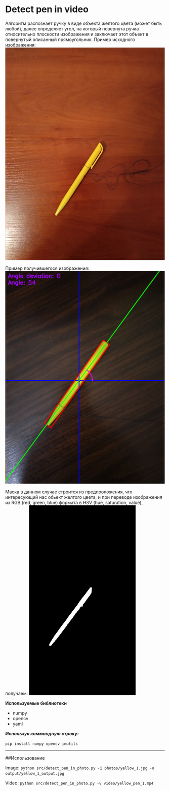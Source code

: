 # Detect pen in video


Алгоритм распознает ручку в виде объекта желтого цвета (может быть любой), далее определяет угол, на который повернута ручка относительно плоскости изображения и заключает этот объект в повернутый описанный прямоугольник.
Пример исходного изображения: ![image](/photos/yellow_2.jpg)

Пример получившегося изображения: ![image](/photos/pen_good_detect.png)

Маска в данном случае строится из предпроложения, что интересующий нас обьект желтого цвета, и при переводе изображения из RGB (red, green, blue) формата в HSV (hue, saturation, value), получаем: ![image](/photos/pen_detect_mask.png)

 **Используемые библиотеки**
* numpy 
* opencv
* yaml

***Используя коммандную строку:***

`pip install numpy opencv imutils`

---
##Использование


Image:
`python src/detect_pen_in_photo.py -i photos/yellow_1.jpg -o output/yellow_1_output.jpg`

Video:
`python src/detect_pen_in_photo.py -v video/yellow_pen_1.mp4`




